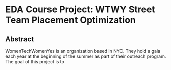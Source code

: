 # EDA Course Project: WTWY Street Team Placement Optimization

## Abstract
WomenTechWomenYes is an organization based in NYC. They hold a gala each year at the beginning of the summer as part of their outreach program. The goal of this project is to 
